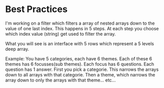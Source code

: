 # Best Practices

I'm working on a filter which filters a array of nested arrays down to the value of one last index. This happens in 5 steps. At each step you choose which index value (string) get used to filter the array. 

What you will see is an interface with 5 rows which represent a 5 levels deep array. 

Example: You have 5 categories, each have 6 themes. Each of these 6 themes has 6 focusses(sub themes). Each focus has 6 questions. Each question has 1 answer. First you pick a categorie. This narrows the arrays down to all arrays with that categorie. Then a theme, which narrows the array down to only the arrays with that theme... etc...


